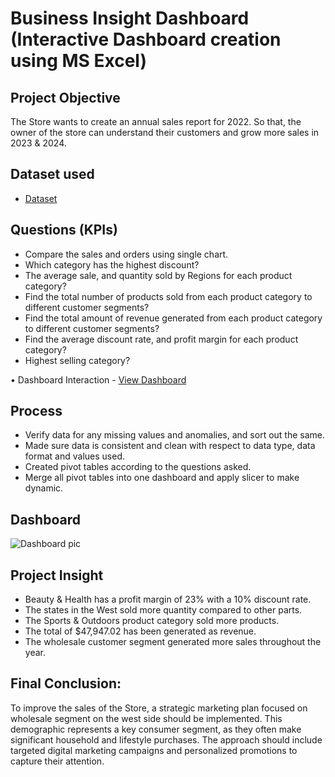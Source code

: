 # Business Insight Dashboard (Interactive Dashboard creation using MS Excel)
## Project Objective
The Store wants to create an annual sales report for 2022. So that, the owner of the store can understand their customers and grow more sales in 2023 & 2024.

## Dataset used
- <a href="https://github.com/Karthickr28/Data-Analysis-Dashboard/blob/main/Sales_dashboard.xlsx">Dataset</a>

## Questions (KPIs)
- Compare the sales and orders using single chart.
- Which category has the highest discount?
- The average sale, and quantity sold by Regions for each product category?
- Find the total number of products sold from each product category to different customer segments?
- Find the total amount of revenue generated from each product category to different customer segments?
- Find the average discount rate, and profit margin for each product category?
- Highest selling category?

•	Dashboard Interaction - <a href ="https://github.com/Karthickr28/Data-Analysis-Dashboard/blob/main/Dashboard%20pic.PNG">View Dashboard</a>

## Process
-	Verify data for any missing values and anomalies, and sort out the same.
-	Made sure data is consistent and clean with respect to data type, data format and values used.
-	Created pivot tables according to the questions asked.
-	Merge all pivot tables into one dashboard and apply slicer to make dynamic.

## Dashboard
![Dashboard pic](https://github.com/user-attachments/assets/9e03fb97-d928-4d0c-996a-b3961592d524)

## Project Insight
- Beauty & Health has a profit margin of 23% with a 10% discount rate.
- The states in the West sold more quantity compared to other parts.
- The Sports & Outdoors product category sold more products.
- The total of $47,947.02 has been generated as revenue.
- The wholesale customer segment generated more sales throughout the year.

## Final Conclusion:
To improve the sales of the Store, a strategic marketing plan focused on wholesale segment on the west side should be implemented. This demographic represents a key consumer segment, as they often make significant household and lifestyle purchases. The approach should include targeted digital marketing campaigns and personalized promotions to capture their attention.

